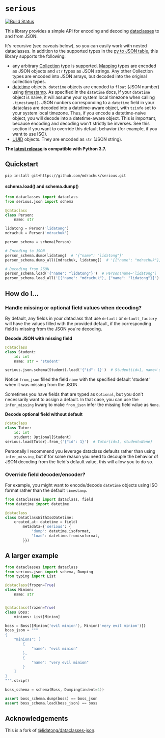 # `serious`
[![Build Status](https://dev.azure.com/misha-drachuk/serious/_apis/build/status/mdrachuk.serious?branchName=master)](https://dev.azure.com/misha-drachuk/serious/_build/latest?definitionId=1&branchName=master)

This library provides a simple API for encoding and decoding [dataclasses](https://docs.python.org/3/library/dataclasses.html) to and from JSON.

It's recursive (see caveats below), so you can easily work with nested dataclasses.
In addition to the supported types in the 
[py to JSON table](https://docs.python.org/3/library/json.html#py-to-json-table), this library supports the following:
- any arbitrary [Collection](https://docs.python.org/3/library/collections.abc.html#collections.abc.Collection) type is supported.
[Mapping](https://docs.python.org/3/library/collections.abc.html#collections.abc.Mapping) types are encoded as JSON objects and `str` types as JSON strings. 
Any other Collection types are encoded into JSON arrays, but decoded into the original collection types.
- [datetime](https://docs.python.org/3/library/datetime.html#available-types) 
objects. `datetime` objects are encoded to `float` (JSON number) using 
[timestamp](https://docs.python.org/3/library/datetime.html#datetime.datetime.timestamp).
As specified in the `datetime` docs, if your `datetime` object is naive, it will 
assume your system local timezone when calling `.timestamp()`. JSON nunbers 
corresponding to a `datetime` field in your dataclass are decoded 
into a datetime-aware object, with `tzinfo` set to your system local timezone.
Thus, if you encode a datetime-naive object, you will decode into a 
datetime-aware object. This is important, because encoding and decoding won't 
strictly be inverses. See this section if you want to override this default
behavior (for example, if you want to use ISO).
- [UUID](https://docs.python.org/3/library/uuid.html#uuid.UUID) objects. They 
are encoded as `str` (JSON string).


**The [latest release](https://github.com/mdrachuk/serious/releases/latest) is compatible with Python 3.7.**

## Quickstart
`pip install git+https://github.com/mdrachuk/serious.git`

#### schema.load() and schema.dump()

```python
from dataclasses import dataclass
from serious.json import schema

@dataclass
class Person:
    name: str

lidatong = Person('lidatong')
mdrachuk = Person('mdrachuk')

person_schema = schema(Person)

# Encoding to JSON
person_schema.dump(lidatong)  # '{"name": "lidatong"}'
person_schema.dump_all([mdrachuk, lidatong])  # '[{"name": "mdrachuk"}, {"name": "lidatong"}]'

# Decoding from JSON
person_schema.load('{"name": "lidatong"}')  # Person(name='lidatong')
person_schema.load_all('[{"name": "mdrachuk"}, {"name": "lidatong"}]')  # [Person(name='mdrachuk'), Person(name='lidatong')]
```

## How do I...


### Handle missing or optional field values when decoding?

By default, any fields in your dataclass that use `default` or 
`default_factory` will have the values filled with the provided default, if the
corresponding field is missing from the JSON you're decoding.

**Decode JSON with missing field**

```python
@dataclass
class Student:
    id: int
    name: str = 'student'

serious.json.schema(Student).load('{"id": 1}')  # Student(id=1, name='student')
```

Notice `from_json` filled the field `name` with the specified default 'student'
when it was missing from the JSON.

Sometimes you have fields that are typed as `Optional`, but you don't 
necessarily want to assign a default. In that case, you can use the 
`infer_missing` kwarg to make `from_json` infer the missing field value as `None`.

**Decode optional field without default**

```python
@dataclass
class Tutor:
    id: int
    student: Optional[Student]
serious.load(Tutor).from_('{"id": 1}')  # Tutor(id=1, student=None)
```

Personally I recommend you leverage dataclass defaults rather than using 
`infer_missing`, but if for some reason you need to decouple the behavior of 
JSON decoding from the field's default value, this will allow you to do so.


### Override field decoder/encoder?

For example, you might want to encode/decode `datetime` objects using ISO format
rather than the default `timestamp`.

```python
from dataclasses import dataclass, field
from datetime import datetime

@dataclass
class DataClassWithIsoDatetime:
    created_at: datetime = field(
        metadata={'serious': {
            'dump': datetime.isoformat,
            'load': datetime.fromisoformat,
        }})
```

## A larger example

```python
from dataclasses import dataclass
from serious.json import schema, Dumping
from typing import List

@dataclass(frozen=True)
class Minion:
    name: str


@dataclass(frozen=True)
class Boss:
    minions: List[Minion]

boss = Boss([Minion('evil minion'), Minion('very evil minion')])
boss_json = """
{
    "minions": [
        {
            "name": "evil minion"
        },
        {
            "name": "very evil minion"
        }
    ]
}
""".strip()

boss_schema = schema(Boss, Dumping(indent=4))

assert boss_schema.dump(boss) == boss_json
assert boss_schema.load(boss_json) == boss
```


## Acknowledgements
This is a fork of [@lidatong/dataclasses-json](https://github.com/lidatong/dataclasses-json).
